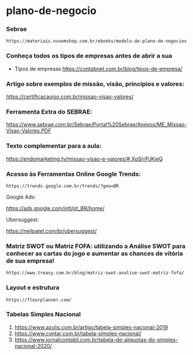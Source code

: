 # plano-de-negocio

### Sebrae

```https://materiais.nuvemshop.com.br/ebooks/modelo-de-plano-de-negocios```


### Conheça todos os tipos de empresas antes de abrir a sua
- Tipos de empresas
https://contabnet.com.br/blog/tipos-de-empresa/



### Artigo sobre exemplos de missão, visão, princípios e valores:
  
  https://certificacaoiso.com.br/missao-visao-valores/

### Ferramenta Extra do SEBRAE:
  
  https://www.sebrae.com.br/Sebrae/Portal%20Sebrae/Anexos/ME_Missao-Visao-Valores.PDF

### Texto complementar para a aula:

  https://endomarketing.tv/missao-visao-e-valores/#.XpSrrPJKjeQ


### Acesso às Ferramentas Online Google Trends:
```https://trends.google.com.br/trends/?geo=BR```

Google Ads:

  https://ads.google.com/intl/pt_BR/home/

Ubersuggest:
  
  https://neilpatel.com/br/ubersuggest/


### Matriz SWOT ou Matriz FOFA: utilizando a Análise SWOT para conhecer as cartas do jogo e aumentar as chances de vitória de sua empresa!

```https://www.treasy.com.br/blog/matriz-swot-analise-swot-matriz-fofa/```

### Layout e estrutura

```https://floorplanner.com/```



### Tabelas Simples Nacional 

1. https://www.azulis.com.br/artigo/tabela-simples-nacional-2019
2. https://www.contar.com.br/tabela-simples-nacional/
3. https://www.jornalcontabil.com.br/tabela-de-aliquotas-do-simples-nacional-2020/

